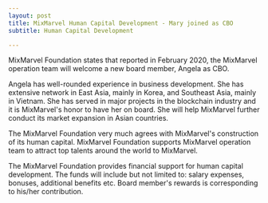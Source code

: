 ```yaml
---
layout: post
title: MixMarvel Human Capital Development - Mary joined as CBO
subtitle: Human Capital Development 

---
```


MixMarvel Foundation states that reported in February 2020, the MixMarvel operation team will welcome a new board member, Angela as CBO.

Angela has well-rounded experience in business development. She has extensive network in East Asia, mainly in Korea, and Southeast Asia, mainly in Vietnam. She has served in major projects in the blockchain industry and it is MixMarvel's honor to have her on board. She will help MixMarvel further conduct its market expansion in Asian countries. 

The MixMarvel Foundation very much agrees with MixMarvel's construction of its human capital. MixMarvel Foundation supports MixMarvel operation team to attract top talents around the world to MixMarvel.

The MixMarvel Foundation provides financial support for human capital development. The funds will include but not limited to: salary expenses, bonuses, additional benefits etc. Board member's rewards is corresponding to his/her contribution.  